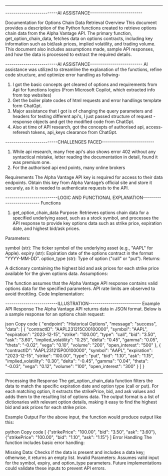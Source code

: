 ----
--------------------------AI ASSISTANCE--------------------------

Documentation for Options Chain Data Retrieval
Overview
This document provides a description of the Python functions created to retrieve options chain data from the Alpha Vantage API. The primary function, get_option_chain_data, fetches data on options contracts, including key information such as bid/ask prices, implied volatility, and trading volume. This document also includes assumptions made, sample API responses, and how the data is processed to extract the required details.

--------------------------AI ASSISTANCE--------------------------
 AI assistance was utilized to streamline the explanation of the functions, refine code structure, and optimize error handling as follwing-
1. I got the basic concepts get cleared of options and requirements from Api for functions logics (From Microsoft Copilot, which extracted info from top websites)
2. Get the boiler plate codes of html requests and error handlings template form ChatGpt.
3. Major assistance that I got is of changing the query parameters and headers for testing different api's, I just passed structure of request - response objects and get the modified code from ChatGpt.
4. Also at time of API research, got the concepts of authorised api, access-referesh tokens, api_keys clearance from  ChatGpt. 


--------------------------CHALLENGES FACED--------------------------
1. While api research, many free api's also shows error 402 without any syntactical mistake, letter reading the documentation in detail, found it was premium one.
2. For the authorised api end points, many online brokers

Requirements
The Alpha Vantage API key is required for access to their data endpoints. Obtain this key from Alpha Vantage’s official site and store it securely, as it is needed to authenticate requests to the API.



--------------------------LOGIC AND FUNCTIONAL EXPLANATION--------------------------
Functions
1. get_option_chain_data
Purpose: Retrieves options chain data for a specified underlying asset, such as a stock symbol, and processes the API response to provide key options data such as strike price, expiration date, and highest bid/ask prices.

Parameters:

symbol (str): The ticker symbol of the underlying asset (e.g., "AAPL" for Apple).
expiry (str): Expiration date of the options contract in the format "YYYY-MM-DD".
option_type (str): Type of option ("call" or "put").
Returns:

A dictionary containing the highest bid and ask prices for each strike price available for the given options data.
Assumptions:

The function assumes that the Alpha Vantage API response contains valid options data for the specified parameters.
API rate limits are observed to avoid throttling.
Code Implementation:

--------------------------ILLUSTRATION--------------------------
Example API Response
The Alpha Vantage API returns data in JSON format. Below is a sample response for an options chain request:

json
Copy code
{
    "endpoint": "Historical Options",
    "message": "success",
    "data": [
        {
            "contractID": "AAPL231215C00100000",
            "symbol": "AAPL",
            "expiration": "2023-12-15",
            "strike": "100.00",
            "type": "call",
            "bid": "3.50",
            "ask": "3.60",
            "implied_volatility": "0.25",
            "delta": "0.45",
            "gamma": "0.05",
            "theta": "-0.02",
            "vega": "0.10",
            "volume": "200",
            "open_interest": "500"
        },
        {
            "contractID": "AAPL231215P00100000",
            "symbol": "AAPL",
            "expiration": "2023-12-15",
            "strike": "100.00",
            "type": "put",
            "bid": "1.10",
            "ask": "1.15",
            "implied_volatility": "0.30",
            "delta": "-0.45",
            "gamma": "0.04",
            "theta": "-0.03",
            "vega": "0.12",
            "volume": "100",
            "open_interest": "300"
        }
    ]
}



------------
Processing the Response
The get_option_chain_data function filters the data to match the specific expiration date and option type (call or put). For each matching option, it extracts the strikePrice, bid, and ask values and adds them to the resulting list of options data. The output format is a list of dictionaries with relevant option details, making it easy to find the highest bid and ask prices for each strike price.

Example Output
For the above input, the function would produce output like this:

python
Copy code
[
    {"strikePrice": "100.00", "bid": "3.50", "ask": "3.60"},
    {"strikePrice": "100.00", "bid": "1.10", "ask": "1.15"}
]
Error Handling
The function includes basic error handling:

Missing Data: Checks if the data is present and includes a data key; otherwise, it returns an empty list.
Invalid Parameters: Assumes valid input for the symbol, expiry, and option_type parameters. Future implementations could validate these inputs to prevent API errors.